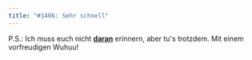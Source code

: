 ```yaml
---
title: "#1406: Sehr schnell"
---
```


P.S.: 
Ich muss euch nicht <a href="http://www.fonflatter.de/ausstellung"><strong>daran</strong></a> erinnern, aber tu's trotzdem. 
Mit einem vorfreudigen Wuhuu!
